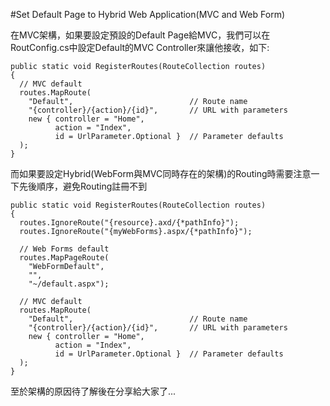 #Set Default Page to Hybrid Web Application(MVC and Web Form)

在MVC架構，如果要設定預設的Default Page給MVC，我們可以在RoutConfig.cs中設定Default的MVC Controller來讓他接收，如下:

	public static void RegisterRoutes(RouteCollection routes)
	{
	  // MVC default
	  routes.MapRoute(
	    "Default",                          // Route name
	    "{controller}/{action}/{id}",       // URL with parameters
	    new { controller = "Home", 
	          action = "Index",
	          id = UrlParameter.Optional }  // Parameter defaults
	  );
	}


而如果要設定Hybrid(WebForm與MVC同時存在的架構)的Routing時需要注意一下先後順序，避免Routing註冊不到

	public static void RegisterRoutes(RouteCollection routes)
	{
	  routes.IgnoreRoute("{resource}.axd/{*pathInfo}");
	  routes.IgnoreRoute("{myWebForms}.aspx/{*pathInfo}");
	
	  // Web Forms default
	  routes.MapPageRoute(
	    "WebFormDefault",
	    "",
	    "~/default.aspx");
	
	  // MVC default
	  routes.MapRoute(
	    "Default",                          // Route name
	    "{controller}/{action}/{id}",       // URL with parameters
	    new { controller = "Home", 
	          action = "Index",
	          id = UrlParameter.Optional }  // Parameter defaults
	  );
	}

至於架構的原因待了解後在分享給大家了...